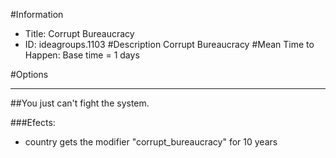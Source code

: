 #Information
 - Title: Corrupt Bureaucracy
 - ID: ideagroups.1103
#Description
Corrupt Bureaucracy
#Mean Time to Happen:
Base time = 1 days

#Options

___
##You just can't fight the system.

###Efects:<ul><li>country gets the modifier "corrupt_bureaucracy" for 10 years</li></ul>
